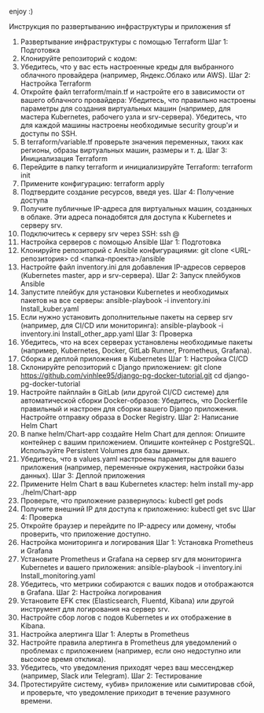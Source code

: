 enjoy :)

Инструкция по развертыванию инфраструктуры и приложения sf
1. Развертывание инфраструктуры с помощью Terraform
Шаг 1: Подготовка
1.	Клонируйте репозиторий с кодом:
2.	Убедитесь, что у вас есть настроенные креды для выбранного облачного провайдера (например, Яндекс.Облако или AWS).
Шаг 2: Настройка Terraform
1.	Откройте файл terraform/main.tf и настройте его в зависимости от вашего облачного провайдера:
	Убедитесь, что правильно настроены параметры для создания виртуальных машин (например, для мастера Kubernetes, рабочего узла и srv-сервера).
	Убедитесь, что для каждой машины настроены необходимые security group'и и доступы по SSH.
2.	В terraform/variable.tf проверьте значения переменных, таких как регионы, образы виртуальных машин, размеры и т. д.
Шаг 3: Инициализация Terraform
1.	Перейдите в папку terraform и инициализируйте Terraform:
terraform init
2.	Примените конфигурацию:
terraform apply
3.	Подтвердите создание ресурсов, введя yes.
Шаг 4: Получение доступа
1.	Получите публичные IP-адреса для виртуальных машин, созданных в облаке. Эти адреса понадобятся для доступа к Kubernetes и серверу srv.
2.	Подключитесь к серверу srv через SSH:
ssh <username>@<srv-ip>
2. Настройка серверов с помощью Ansible
Шаг 1: Подготовка
1.	Клонируйте репозиторий с Ansible конфигурациями:
git clone <URL-репозитория>
cd <папка-проекта>/ansible
2.	Настройте файл inventory.ini для добавления IP-адресов серверов (Kubernetes master, app и srv-сервера).
Шаг 2: Запуск плейбуков Ansible
1.	Запустите плейбук для установки Kubernetes и необходимых пакетов на все серверы:
ansible-playbook -i inventory.ini Install_kuber.yaml
2.	Если нужно установить дополнительные пакеты на сервер srv (например, для CI/CD или мониторинга):
ansible-playbook -i inventory.ini Install_other_app.yaml
Шаг 3: Проверка
1.	Убедитесь, что на всех серверах установлены необходимые пакеты (например, Kubernetes, Docker, GitLab Runner, Prometheus, Grafana).
3. Сборка и деплой приложения в Kubernetes
Шаг 1: Настройка CI/CD
1.	Склонируйте репозиторий с Django приложением:
git clone https://github.com/vinhlee95/django-pg-docker-tutorial.git
cd django-pg-docker-tutorial
2.	Настройте пайплайн в GitLab (или другой CI/CD системе) для автоматической сборки Docker-образов:
	Убедитесь, что Dockerfile правильный и настроен для сборки вашего Django приложения.
	Настройте отправку образа в Docker Registry.
Шаг 2: Написание Helm Chart
1.	В папке helm/Chart-app создайте Helm Chart для деплоя:
	Опишите контейнер с вашим приложением.
	Опишите контейнер с PostgreSQL.
	Используйте Persistent Volumes для базы данных.
2.	Убедитесь, что в values.yaml настроены параметры для вашего приложения (например, переменные окружения, настройки базы данных).
Шаг 3: Деплой приложения
1.	Примените Helm Chart в ваш Kubernetes кластер:
helm install my-app ./helm/Chart-app
2.	Проверьте, что приложение развернулось:
kubectl get pods
3.	Получите внешний IP для доступа к приложению:
kubectl get svc
Шаг 4: Проверка
1.	Откройте браузер и перейдите по IP-адресу или домену, чтобы проверить, что приложение доступно.
4. Настройка мониторинга и логирования
Шаг 1: Установка Prometheus и Grafana
1.	Установите Prometheus и Grafana на сервер srv для мониторинга Kubernetes и вашего приложения:
ansible-playbook -i inventory.ini Install_monitoring.yaml
2.	Убедитесь, что метрики собираются с ваших подов и отображаются в Grafana.
Шаг 2: Настройка логирования
1.	Установите EFK стек (Elasticsearch, Fluentd, Kibana) или другой инструмент для логирования на сервер srv.
2.	Настройте сбор логов с подов Kubernetes и их отображение в Kibana.
5. Настройка алертинга
Шаг 1: Алерты в Prometheus
1.	Настройте правила алертинга в Prometheus для уведомлений о проблемах с приложением (например, если оно недоступно или высокое время отклика).
2.	Убедитесь, что уведомления приходят через ваш мессенджер (например, Slack или Telegram).
Шаг 2: Тестирование
1.	Протестируйте систему, «убив» приложение или сымитировав сбой, и проверьте, что уведомление приходит в течение разумного времени.
